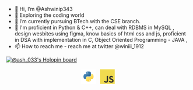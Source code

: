 - 👋 Hi, I’m @Ashwinip343
- 👀 Exploring the coding world
- 🌱 I’m currently pursuing BTech with the CSE branch.
- 💞️ I'm proficient in Python & C++, can deal with RDBMS in MySQL , design wesbites using figma, know basics of html css and js, proficient in DSA with implementation in C,
      Object Oriented Programming - JAVA ,
- 📫 How to reach me - reach me at twitter @winiii_1912 


<!---
Ashwinip343/Ashwinip343 is a ✨ special ✨ repository because its `README.md` (this file) appears on your GitHub profile.
You can click the Preview link to take a look at your changes.

--->
[![@ash_033's Holopin board](https://holopin.me/ash_033)](https://holopin.io/@ash_033)




<p align="center">
<img src="https://raw.githubusercontent.com/github/explore/80688e429a7d4ef2fca1e82350fe8e3517d3494d/topics/python/python.png" alt="Python" height="40" style="vertical-align:top; margin:4px">
<img src="https://raw.githubusercontent.com/github/explore/80688e429a7d4ef2fca1e82350fe8e3517d3494d/topics/javascript/javascript.png" alt="Javascript" height="40" style="vertical-align:top; margin:4px">


</p>
